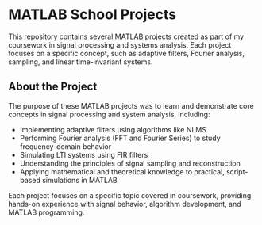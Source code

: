 # MATLAB School Projects

This repository contains several MATLAB projects created as part of my coursework in signal processing and systems analysis. Each project focuses on a specific concept, such as adaptive filters, Fourier analysis, sampling, and linear time-invariant systems.

## About the Project
The purpose of these MATLAB projects was to learn and demonstrate core concepts in signal processing and system analysis, including:
- Implementing adaptive filters using algorithms like NLMS
- Performing Fourier analysis (FFT and Fourier Series) to study frequency-domain behavior
- Simulating LTI systems using FIR filters
- Understanding the principles of signal sampling and reconstruction
- Applying mathematical and theoretical knowledge to practical, script-based simulations in MATLAB

Each project focuses on a specific topic covered in coursework, providing hands-on experience with signal behavior, algorithm development, and MATLAB programming.

